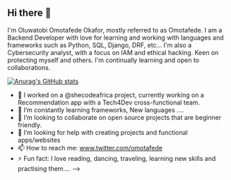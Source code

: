 ## Hi there 👋
I'm Oluwatobi Omotafede Okafor, mostly referred to as Omotafede. 
I am a Backend Developer with love for learning and working with languages and frameworks such as Python, SQL, Django, DRF, etc... 
I'm also a Cybersecurity analyst, with a focus on IAM and ethical hacking. Keen on protecting myself and others. I'm continually learning and open to collaborations.


[![Anurag's GitHub stats](https://github-readme-stats.vercel.app/api?username=omotafede)](https://github.com/anuraghazra/github-readme-stats)

- 🔭 I worked on a @shecodeafrica project, currently working on a Recommendation app with a Tech4Dev cross-functional team.
- 🌱 I’m constantly learning frameworks, New languages ....
- 👯 I’m looking to collaborate on open source projects that are beginner friendly.
- 🤔 I’m looking for help with creating projects and functional apps/websites
- 📫 How to reach me: www.twitter.com/omotafede
- ⚡ Fun fact: I love reading, dancing, traveling, learning new skills and practising them....
-->

